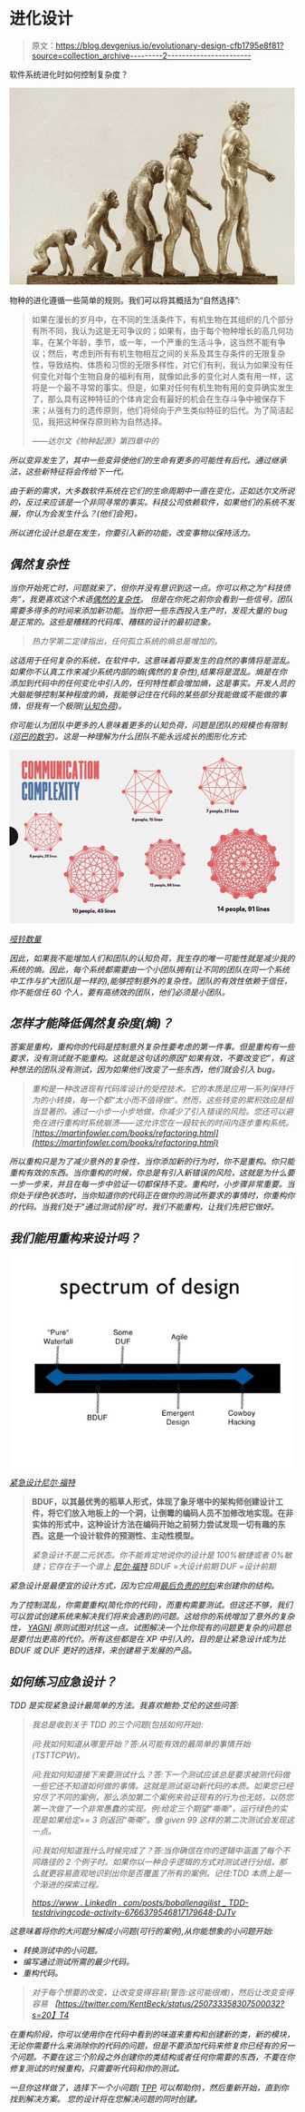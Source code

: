 # 进化设计

> 原文：<https://blog.devgenius.io/evolutionary-design-cfb1795e8f81?source=collection_archive---------2----------------------->

软件系统进化时如何控制复杂度？

![](img/9f54a916499e075ce39c87959797b744.png)

物种的进化遵循一些简单的规则。我们可以将其概括为“自然选择”:

> 如果在漫长的岁月中，在不同的生活条件下，有机生物在其组织的几个部分有所不同，我认为这是无可争议的；如果有，由于每个物种增长的高几何功率，在某个年龄，季节，或一年，一个严重的生活斗争，这当然不能有争议；然后，考虑到所有有机生物相互之间的关系及其生存条件的无限复杂性，导致结构、体质和习惯的无限多样性，对它们有利，我认为如果没有任何变化对每个生物自身的福利有用，就像如此多的变化对人类有用一样，这将是一个最不寻常的事实。但是，如果对任何有机生物有用的变异确实发生了，那么具有这种特征的个体肯定会有最好的机会在生存斗争中被保存下来；从强有力的遗传原则，他们将倾向于产生类似特征的后代。为了简洁起见，我把这种保存原则称为自然选择。
> 
> *——达尔文《物种起源》第四章中的*[](https://en.wikipedia.org/wiki/Natural_selection#cite_note-22)

*所以变异发生了，其中一些变异使他们的生命有更多的可能性有后代。通过继承法，这些新特征将会传给下一代。*

*由于新的需求，大多数软件系统在它们的生命周期中一直在变化，正如达尔文所说的，反过来应该是一个非同寻常的事实。科技公司依赖软件，如果他们的系统不发展，你认为会发生什么？(他们会死)。*

*所以进化设计总是在发生，你要引入新的功能，改变事物以保持活力。*

## *偶然复杂性*

*当你开始死亡时，问题就来了，但你并没有意识到这一点。你可以称之为“科技债务”，我更喜欢这个术语[偶然的复杂性](https://youtu.be/WSes_PexXcA)。
但是在你死之前你会看到一些信号，团队需要多得多的时间来添加新功能。当你把一些东西投入生产时，发现大量的 bug 是正常的。这些是糟糕的代码库、糟糕的设计的最初迹象。*

> *热力学第二定律指出，任何孤立系统的熵总是增加的。*

*这适用于任何复杂的系统，在软件中，这意味着将要发生的自然的事情将是混乱。如果你不认真工作来减少系统内部的熵(偶然的复杂性),结果将是混乱。熵是在你添加到代码中的任何变化中引入的，任何特性都会增加熵，这是事实。开发人员的大脑能够控制某种程度的熵，我能够记住在代码的某些部分我能做或不能做的事情，但我有一个极限([认知负荷](https://en.wikipedia.org/wiki/Cognitive_load))。*

*你可能认为团队中更多的人意味着更多的认知负荷，问题是团队的规模也有限制([邓巴的数字](https://en.wikipedia.org/wiki/Dunbar%27s_number))。这是一种理解为什么团队不能永远成长的图形化方式:*

*![](img/7a0e92844b6e24469393877aa83aa995.png)*

*[哑铃数量](https://www.rolandberger.com/en/Insights/Publications/Achieve-efficiency-in-groups-using-Dunbar%E2%80%99s-number.html)*

*因此，如果我不能增加人们和团队的认知负荷，我生存的唯一可能性就是减少我的系统的熵。因此，每个系统都需要由一个小团队拥有(让不同的团队在同一个系统中工作与扩大团队是一样的),能够控制意外的复杂性。团队的有效性依赖于信任，你不能信任 60 个人，要有高绩效的团队，他们必须是小团队。*

## *怎样才能降低偶然复杂度(熵)？*

*答案是重构，重构你的代码是控制意外复杂性要考虑的第一件事。但是重构有一些要求，没有测试就不能重构。这就是这句话的原因“如果有效，不要改变它”，有这种想法的团队没有测试，因为如果他们改变了一些东西，他们就会引入 bug。*

> *重构是一种改进现有代码库设计的受控技术。它的本质是应用一系列保持行为的小转换，每一个都“太小而不值得做”。然而，这些转变的累积效应是相当显著的。通过一小步一小步地做，你减少了引入错误的风险。您还可以避免在进行重构时系统崩溃——这允许您在一段较长的时间内逐步重构系统。
> [https://martinfowler.com/books/refactoring.html](https://martinfowler.com/books/refactoring.html)*

*所以重构只是为了减少意外的复杂性，当你添加新的行为时，你不是重构。你只能重构有效的东西。当你重构的时候，你总是有引入新错误的风险，这就是为什么要一步一步来，并且在每一步中验证一切都保持不变。重构时，小步骤非常重要。当你处于绿色状态时，当你知道你的代码正在做你的测试所要求的事情时，你重构你的代码。当我们处于“通过测试阶段”时，我们不能重构，让我们先把它做好。*

## *我们能用重构来设计吗？*

*![](img/b5be1e7de6131c644785a7c08145207f.png)*

*[紧急设计尼尔·福特](https://www.slideshare.net/ThoughtWorks/neal-ford-emergent-design-and-evolutionary-architecture)*

> **BDUF，以其最优秀的稻草人形式，体现了象牙塔中的架构师创建设计工件，将它们放入地板上的一个洞，让倒霉的编码人员不加修改地实现。在非实体的形式中，这种设计方法在编码开始之前努力尝试发现一切有趣的东西。这是一个设计软件的预测性、主动性模型。**
> 
> **紧急设计不是二元状态。你不能肯定地说你的设计是 100%敏捷或者 0%敏捷；它存在于一个谱上* [*尼尔·福特*](https://www.ibm.com/developerworks/library/j-eaed19/index.html) *BDUF =大设计前期
> DUF =设计前期**

*紧急设计是最便宜的设计方式，因为它应用[最后负责的时刻](https://medium.com/dev-genius/to-decide-or-not-to-decide-thats-the-question-f186d5858aba?sk=e688678f0ab5896dcb6bbcfbaf46d7d6)来创建你的结构。*

*为了控制混乱，你需要重构(简化你的代码)，而重构需要测试。但这还不够，我们可以尝试创建系统来解决我们将来会遇到的问题。这给你的系统增加了意外的复杂性， [YAGNI](https://en.wikipedia.org/wiki/You_aren%27t_gonna_need_it) 原则试图对抗这一点。试图解决一个比你现有的问题更复杂的问题总是要付出更高的代价。所有这些都是在 XP 中引入的，目的是让紧急设计成为比 BDUF 或 DUF 更好的选择，来创建易于发展的产品。*

## *如何练习应急设计？*

*TDD 是实现紧急设计最简单的方法。我喜欢鲍勃·艾伦的这些问答:*

> *我总是收到关于 TDD 的三个问题(包括如何开始):*
> 
> *问:我如何知道从哪里开始？答:从可能有效的最简单的事情开始(TSTTCPW)。*
> 
> *问:我如何知道接下来要测试什么？答:下一个测试应该总是要求被测代码做一些它还不知道如何做的事情。这就是测试驱动新代码的本质。如果您已经穷尽了不同的案例，那么添加第二个案例来验证现有的行为也无妨，以防您第一次做了一个非常愚蠢的实现。例:给定三个期望“嘶嘶”，运行绿色的实现是如果给定== 3 则返回“嘶嘶”。像 given 99 这样的第二次测试会发现这一点。*
> 
> *问:我如何知道我什么时候完成了？答:当你确信在你的逻辑中涵盖了每个不同路径的 2 个例子时。如果你以一种合乎逻辑的方式对测试进行分组，那么就更容易直观地识别出你是否覆盖了所有的案例。记住:TDD 本质上是一个渐进的探索过程。*
> 
> *[https://www . LinkedIn . com/posts/boballenagilist _ TDD-testdrivingcode-activity-6766379546817179648-DJTv](https://www.linkedin.com/posts/boballenagilist_tdd-testdrivingcode-activity-6766379546817179648-DJTv)*

*这意味着将你的大问题分解成小问题(可行的案例),从你能想象的小问题开始:*

*   *转换测试中的小问题。*
*   *编写通过测试所需的最少代码。*
*   *重构代码。*

> *对于每个想要的改变，让改变变得容易(警告:这可能很难)，然后让改变变得容易
> 【https://twitter.com/KentBeck/status/250733358307500032?s=20】T4*

*在重构阶段，你可以使用你在代码中看到的味道来重构和创建新的类，新的模块，无论你需要什么来消除你的代码的问题，但是不要添加代码来修复你已经有的另一个问题。不要在这三个阶段之外创建你的类结构或者任何你需要的东西，不要在你修复测试的时候重构，只需要听代码和你的测试。*

*一旦你这样做了，选择下一个小问题( [TPP](https://blog.cleancoder.com/uncle-bob/2013/05/27/TheTransformationPriorityPremise.html) 可以帮助你)，然后重新开始，直到你找到解决方案。
您的设计将在您解决问题的同时创建。*